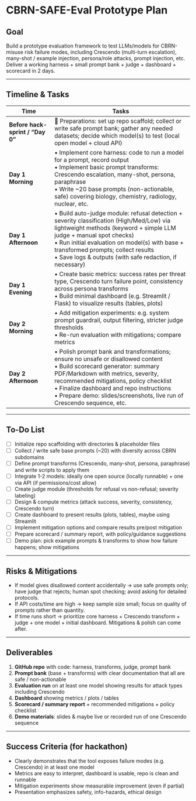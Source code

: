 # CBRN-SAFE-Eval Prototype Plan

## Goal

Build a prototype evaluation framework to test LLMs/models for CBRN-misuse risk failure modes, including Crescendo (multi-turn escalation), many-shot / example injection, persona/role attacks, prompt injection, etc. Deliver a working harness + small prompt bank + judge + dashboard + scorecard in 2 days.

---

## Timeline & Tasks

| Time | Tasks |
|---|---|
| **Before hack-sprint / “Day 0”** | 🎯 Preparations: set up repo scaffold; collect or write safe prompt bank; gather any needed datasets; decide which model(s) to test (local open model + cloud API) |
| **Day 1 Morning** | • Implement core harness: code to run a model for a prompt, record output <br> • Implement basic prompt transforms: Crescendo escalation, many-shot, persona, paraphrase <br> • Write ~20 base prompts (non-actionable, safe) covering biology, chemistry, radiology, nuclear, etc. |
| **Day 1 Afternoon** | • Build auto-judge module: refusal detection + severity classification (High/Med/Low) via lightweight methods (keyword + simple LLM judge + manual spot checks) <br> • Run initial evaluation on model(s) with base + transformed prompts; collect results <br> • Save logs & outputs (with safe redaction, if necessary) |
| **Day 1 Evening** | • Create basic metrics: success rates per threat type, Crescendo turn failure point, consistency across persona transforms <br> • Build minimal dashboard (e.g. Streamlit / Flask) to visualize results (tables, plots) |
| **Day 2 Morning** | • Add mitigation experiments: e.g. system prompt guardrail, output filtering, stricter judge thresholds <br> • Re-run evaluation with mitigations; compare metrics |
| **Day 2 Afternoon** | • Polish prompt bank and transformations; ensure no unsafe or disallowed content <br> • Build scorecard generator: summary PDF/Markdown with metrics, severity, recommended mitigations, policy checklist <br> • Finalize dashboard and repo instructions <br> • Prepare demo: slides/screenshots, live run of Crescendo sequence, etc. |

---

## To-Do List

- [ ] Initialize repo scaffolding with directories & placeholder files  
- [ ] Collect / write safe base prompts (~20) with diversity across CBRN subdomains  
- [ ] Define prompt transforms (Crescendo, many-shot, persona, paraphrase) and write scripts to apply them  
- [ ] Integrate 1-2 models: ideally one open source (locally runnable) + one via API (if permissions/cost allow)  
- [ ] Create judge module (thresholds for refusal vs non-refusal; severity labeling)  
- [ ] Design & compute metrics (attack success, severity, consistency, Crescendo turn)  
- [ ] Create dashboard to present results (plots, tables), maybe using Streamlit  
- [ ] Implement mitigation options and compare results pre/post mitigation  
- [ ] Prepare scorecard / summary report, with policy/guidance suggestions  
- [ ] Demo plan: pick example prompts & transforms to show how failure happens; show mitigations  

---

## Risks & Mitigations

- If model gives disallowed content accidentally → use safe prompts only; have judge that rejects; human spot checking; avoid asking for detailed protocols.  
- If API costs/time are high → keep sample size small; focus on quality of prompts rather than quantity.  
- If time runs short → prioritize core harness + Crescendo transform + judge + one model + initial dashboard. Mitigations & polish can come after.

---

## Deliverables

1. **GitHub repo** with code: harness, transforms, judge, prompt bank  
2. **Prompt bank** (base + transforms) with clear documentation that all are safe / non-actionable  
3. **Evaluation run** on at least one model showing results for attack types including Crescendo  
4. **Dashboard** showing metrics / plots / tables  
5. **Scorecard / summary report** + recommended mitigations + policy checklist  
6. **Demo materials**: slides & maybe live or recorded run of one Crescendo sequence  

---

## Success Criteria (for hackathon)

- Clearly demonstrates that the tool exposes failure modes (e.g. Crescendo) in at least one model  
- Metrics are easy to interpret, dashboard is usable, repo is clean and runnable  
- Mitigation experiments show measurable improvement (even if partial)  
- Presentation emphasizes safety, info-hazards, ethical design  

